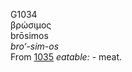 <body>
  <p>G1034<br>  βρώσιμος  <br> brōsimos  <br><i>bro‘-sim-os </i><br>From <a href="g1035.htm">1035</a>  <i>eatable:</i> - meat.<br></p>
 </body>